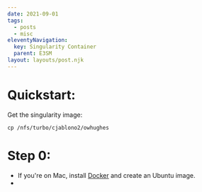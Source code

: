 ```yaml
---
date: 2021-09-01
tags:
  - posts
  - misc
eleventyNavigation:
  key: Singularity Container
  parent: E3SM
layout: layouts/post.njk
---
```

# Quickstart:

Get the singularity image:

```
cp /nfs/turbo/cjablono2/owhughes

```

# Step 0:
* If you're on Mac, install [Docker](https://docs.docker.com/desktop/mac/install/) and create an Ubuntu image.
* 




